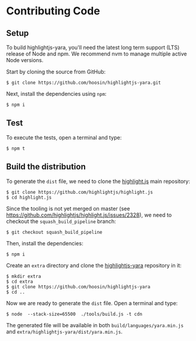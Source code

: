 # Contributing Code

## Setup

To build highlightjs-yara, you'll need the latest long term support (LTS) release of Node and npm.
We recommend nvm to manage multiple active Node versions.

Start by cloning the source from GitHub:

    $ git clone https://github.com/hoosin/highlightjs-yara.git

Next, install the dependencies using `npm`:

    $ npm i

## Test

To execute the tests, open a terminal and type:

    $ npm t

## Build the distribution

To generate the `dist` file, we need to clone the [highlight.js](https://github.com/highlightjs/highlight.js) main repository:

    $ git clone https://github.com/highlightjs/highlight.js
    $ cd highlight.js

Since the tooling is not yet merged on master (see https://github.com/highlightjs/highlight.js/issues/2328), we need to checkout the `squash_build_pipeline` branch:

    $ git checkout squash_build_pipeline

Then, install the dependencies:

    $ npm i

Create an `extra` directory and clone the [highlightjs-yara](https://github.com/hoosin/highlightjs-yara) repository in it:

    $ mkdir extra
    $ cd extra
    $ git clone https://github.com/hoosin/highlightjs-yara
    $ cd ..

Now we are ready to generate the `dist` file.
Open a terminal and type:

    $ node  --stack-size=65500  ./tools/build.js -t cdn

The generated file will be available in both `build/languages/yara.min.js` and `extra/highlightjs-yara/dist/yara.min.js`.
